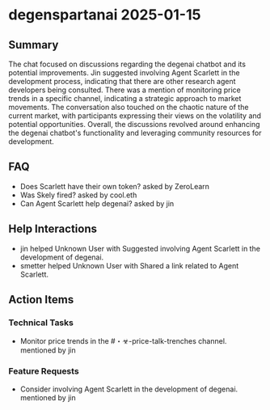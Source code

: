 # degenspartanai 2025-01-15

## Summary
The chat focused on discussions regarding the degenai chatbot and its potential improvements. Jin suggested involving Agent Scarlett in the development process, indicating that there are other research agent developers being consulted. There was a mention of monitoring price trends in a specific channel, indicating a strategic approach to market movements. The conversation also touched on the chaotic nature of the current market, with participants expressing their views on the volatility and potential opportunities. Overall, the discussions revolved around enhancing the degenai chatbot's functionality and leveraging community resources for development.

## FAQ
- Does Scarlett have their own token? asked by ZeroLearn
- Was Skely fired? asked by cool.eth
- Can Agent Scarlett help degenai? asked by jin

## Help Interactions
- jin helped Unknown User with Suggested involving Agent Scarlett in the development of degenai.
- smetter helped Unknown User with Shared a link related to Agent Scarlett.

## Action Items

### Technical Tasks
- Monitor price trends in the #・☣-price-talk-trenches channel. mentioned by jin

### Feature Requests
- Consider involving Agent Scarlett in the development of degenai. mentioned by jin